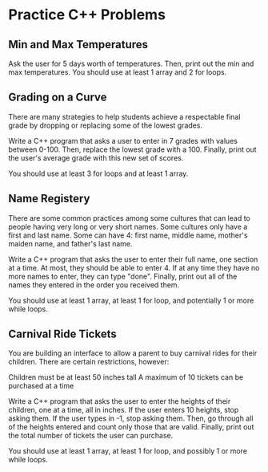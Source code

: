 # Practice C++ Problems

## Min and Max Temperatures

Ask the user for 5 days worth of temperatures. Then, print out the min and max temperatures. You should use at least 1 array and 2 for loops.

## 

## Grading on a Curve

There are many strategies to help students achieve a respectable final grade by dropping or replacing some of the lowest grades.

Write a C++ program that asks a user to enter in 7 grades with values between 0-100. Then, replace the lowest grade with a 100. Finally, print out the user's average grade with this new set of scores.

You should use at least 3 for loops and at least 1 array.

## Name Registery

There are some common practices among some cultures that can lead to people having very long or very short names. Some cultures only have a first and last name. Some can have 4: first name, middle name, mother's maiden name, and father's last name.

Write a C++ program that asks the user to enter their full name, one section at a time. At most, they should be able to enter 4. If at any time they have no more names to enter, they can type "done". Finally, print out all of the names they entered in the order you received them.

You should use at least 1 array, at least 1 for loop, and potentially 1 or more while loops.


## Carnival Ride Tickets

You are building an interface to allow a parent to buy carnival rides for their children. There are certain restrictions, however:

Children must be at least 50 inches tall
A maximum of 10 tickets can be purchased at a time

Write a C++ program that asks the user to enter the heights of their children, one at a time, all in inches. If the user enters 10 heights, stop asking them. If the user types in -1, stop asking them. Then, go through all of the heights entered and count only those that are valid. Finally, print out the total number of tickets the user can purchase.

You should use at least 1 array, at least 1 for loop, and possibly 1 or more while loops.
